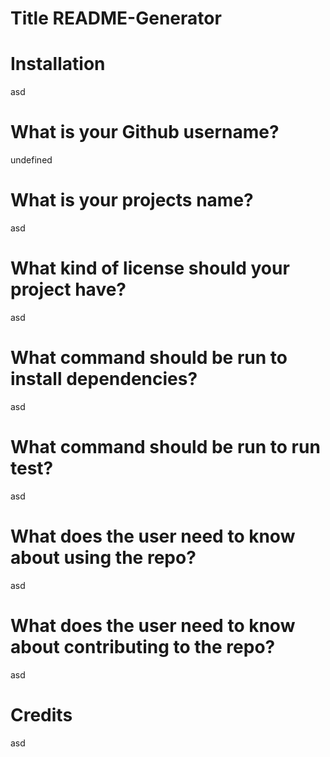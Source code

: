 # Title README-Generator

  # Installation
  asd
  # What is your Github username?
  undefined
  # What is your projects name?
  asd
  # What kind of license should your project have?
  asd
  # What command should be run to install dependencies?
  asd
  # What command should be run to run test?
  asd
  # What does the user need to know about using the repo?
  asd
  # What does the user need to know about contributing to the repo?
  asd
  # Credits  
  asd
  
